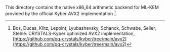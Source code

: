 [//]: # (SPDX-License-Identifier: CC-BY-4.0)

This directory contains the native x86_64 arithmetic backend for ML-KEM provided by
the official Kyber AVX2 implementation [^REF_AVX2].

<!--- bibliography --->
[^REF_AVX2]: Bos, Ducas, Kiltz, Lepoint, Lyubashevsky, Schanck, Schwabe, Seiler, Stehlé: CRYSTALS-Kyber optimized AVX2 implementation, [https://github.com/pq-crystals/kyber/tree/main/avx2](https://github.com/pq-crystals/kyber/tree/main/avx2)
